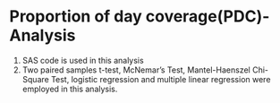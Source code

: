 # Proportion of day coverage(PDC)-Analysis
1. SAS code is used in this analysis
2. Two paired samples t-test, McNemar’s Test, Mantel-Haenszel Chi-Square Test, logistic regression and multiple linear regression were   employed in this analysis.
